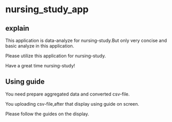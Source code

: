 # nursing_study_app

## explain

This application is data-analyze for nursing-study.But only very concise and basic analyze in this application.

Please utilize this application for nursing-study.

Have a great time nursing-study!

## Using guide

You need prepare aggregated data and converted csv-file.

You uploading csv-file,after that display using guide on screen.

Please follow the guides on the display.

